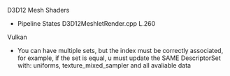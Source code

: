D3D12 Mesh Shaders
- Pipeline States
D3D12MeshletRender.cpp L.260

Vulkan
- You can have multiple sets, but the index must be correctly associated, for example, if the set is equal, u must update the SAME DescriptorSet with: uniforms, texture_mixed_sampler and all avaliable data 
